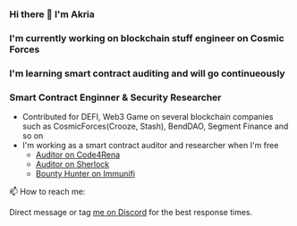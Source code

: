 ### Hi there 👋 I'm Akria

<!--
**smart0327/smart0327** is a ✨ _special_ ✨ repository because its `README.md` (this file) appears on your GitHub profile.

Here are some ideas to get you started:

- 🔭 I’m currently working on ...
- 🌱 I’m currently learning ...
- 👯 I’m looking to collaborate on ...
- 🤔 I’m looking for help with ...
- 💬 Ask me about ...
- 📫 How to reach me: ...
- 😄 Pronouns: ...
- ⚡ Fun fact: ...
-->

### I'm currently working on blockchain stuff engineer on Cosmic Forces

### I'm learning smart contract auditing and will go continueously

### Smart Contract Enginner & Security Researcher

- Contributed for DEFI, Web3 Game on several blockchain companies such as CosmicForces(Crooze, Stash), BendDAO, Segment Finance and so on
- I'm working as a smart contract auditor and researcher when I'm free
  - [Auditor on Code4Rena](https://code4rena.com/@AS)
  - [Auditor on Sherlock](https://audits.sherlock.xyz/watson/asauditor)
  - [Bounty Hunter on Immunifi](https://immunefi.com/bug-bounty/)

📫 How to reach me:

Direct message or tag [me on Discord](https://discordapp.com/users/.akira0327) for the best response times.
